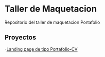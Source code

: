 # Taller de Maquetacion

Repositorio del taller de maquetacion Portafolio

## Proyectos

-[Landing page de tipo Portafolio-CV](https://FranManu18.github.io/proyecto-portafolio-web-taller-maquetacion/portafolio)
